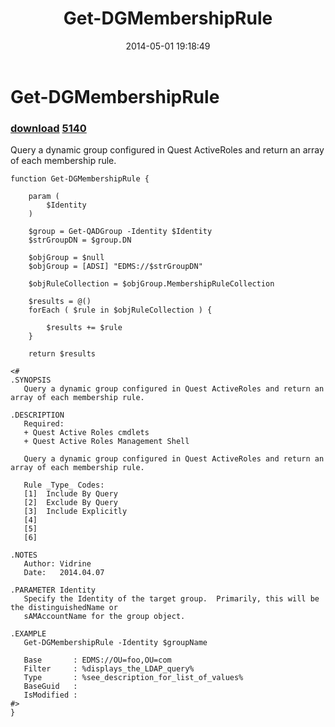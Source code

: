 ﻿---
pid:            5138
parent:         0
children:       5140
poster:         vidrine
title:          Get-DGMembershipRule
date:           2014-05-01 19:18:49
description:    Query a dynamic group configured in Quest ActiveRoles and return an array of each membership rule.
format:         posh
---

# Get-DGMembershipRule

### [download](5138.ps1)  [5140](5140.md)

Query a dynamic group configured in Quest ActiveRoles and return an array of each membership rule.

```posh
function Get-DGMembershipRule {

    param (
        $Identity
    )

    $group = Get-QADGroup -Identity $Identity
    $strGroupDN = $group.DN

    $objGroup = $null
    $objGroup = [ADSI] "EDMS://$strGroupDN"

    $objRuleCollection = $objGroup.MembershipRuleCollection

    $results = @()
    forEach ( $rule in $objRuleCollection ) {

        $results += $rule
    }

    return $results

<#
.SYNOPSIS
   Query a dynamic group configured in Quest ActiveRoles and return an array of each membership rule.

.DESCRIPTION
   Required:
   + Quest Active Roles cmdlets
   + Quest Active Roles Management Shell

   Query a dynamic group configured in Quest ActiveRoles and return an array of each membership rule.

   Rule _Type_ Codes:
   [1]  Include By Query
   [2]  Exclude By Query
   [3]  Include Explicitly
   [4]
   [5]
   [6]

.NOTES
   Author: Vidrine
   Date:   2014.04.07

.PARAMETER Identity
   Specify the Identity of the target group.  Primarily, this will be the distinguishedName or
   sAMAccountName for the group object.

.EXAMPLE
   Get-DGMembershipRule -Identity $groupName
   
   Base       : EDMS://OU=foo,OU=com
   Filter     : %displays_the_LDAP_query%
   Type       : %see_description_for_list_of_values%
   BaseGuid   : 
   IsModified :
#>
}
```
